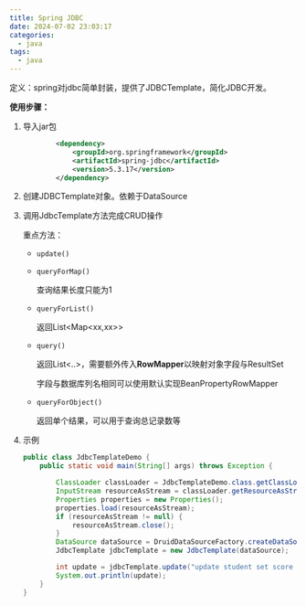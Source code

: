 ```yaml
---
title: Spring JDBC
date: 2024-07-02 23:03:17
categories:
  - java
tags:
  - java
---
```


定义：spring对jdbc简单封装，提供了JDBCTemplate，简化JDBC开发。

**使用步骤：**

1. 导入jar包


    ```xml
            <dependency>
                <groupId>org.springframework</groupId>
                <artifactId>spring-jdbc</artifactId>
                <version>5.3.17</version>
            </dependency>
    ```
2. 创建JDBCTemplate对象。依赖于DataSource
3. 调用JdbcTemplate方法完成CRUD操作

   重点方法：

    * `update()`
    * `queryForMap()`

      查询结果长度只能为1
    * `queryForList()`

      返回List<Map<xx,xx>>
    * `query()`

      返回List<..>，需要额外传入**RowMapper**以映射对象字段与ResultSet

      字段与数据库列名相同可以使用默认实现BeanPropertyRowMapper
    * `queryForObject()`

      返回单个结果，可以用于查询总记录数等

4. 示例

    ```java
    public class JdbcTemplateDemo {
        public static void main(String[] args) throws Exception {

            ClassLoader classLoader = JdbcTemplateDemo.class.getClassLoader();
            InputStream resourceAsStream = classLoader.getResourceAsStream("druid.properties");
            Properties properties = new Properties();
            properties.load(resourceAsStream);
            if (resourceAsStream != null) {
                resourceAsStream.close();
            }
            DataSource dataSource = DruidDataSourceFactory.createDataSource(properties);
            JdbcTemplate jdbcTemplate = new JdbcTemplate(dataSource);

            int update = jdbcTemplate.update("update student set score = 99 where id = ?", 1);
            System.out.println(update);
        }
    }
    ```
